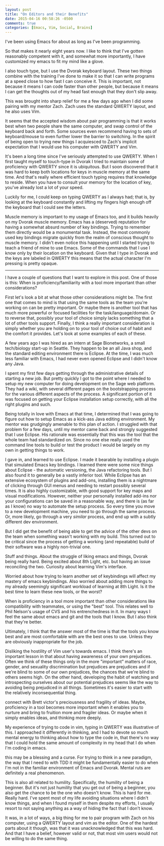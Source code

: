```yaml
---
layout: post
title: "On Editors and their Benefits"
date: 2015-04-16 00:58:26 -0500
comments: true
categories: [Emacs, Vim, Social, Brains]
---
```


I've been using Emacs for about as long as I've been programming.

So that makes it nearly eight years now. I like to think that I've
gotten reasonably competent with it, and somewhat more importantly, I
have customized my emacs to fit my mind like a glove.

I also touch type, but I use the Dvorak keyboard layout. These two
things combine with the training I've done to make it so that I can
write programs at a speed close to how fast I can conceive it. This is
important, not because it means I can code faster than other people,
but because it means I can get the thoughts out of my head fast enough
that they don't slip away.

This was brought into sharp relief for me a few days ago when I did
some pairing with my mentor Zach. Zach uses the standard QWERTY
layout, and he also uses Vim.

<!--more-->

It seems that the accepted wisdom about pair programming is that it
works best when two people share the same computer, and swap control
of the keyboard back and forth. Some sources even recommend having to
sets of keyboard/mouse to even further lower the barrier to
switching. In the spirit of being open to trying new things I
acquiesced to Zach's implicit expectation that I would use his
computer with QWERTY and Vim.

It's been a long time since I've seriously attempted to use
QWERTY. When I first taught myself to touch-type in Dvorak I tried to
maintain some of proficiency with QWERTY since it is ubiquitous. But I
soon discovered that it was hard to keep both locations for keys in
muscle memory at the same time. And that's really where efficient
touch typing requires that knowledge to reside. When you have to
consult your memory for the location of key, you've already lost a lot
of your speed.

Luckily for me, I could keep on typing QWERTY as I always had; that
is, by looking at the keyboard constantly and lifting my fingers high
enough off the keyboard that I could see the letters.

Muscle memory is important to my usage of Emacs too, and it builds
heavily on my Dvorak muscle memory. Emacs has a (deserved) reputation
for having a somewhat absurd number of key bindings. Trying to
remember them directly would be a monumental task. Instead, the most
commonly used key bindings migrate quickly from the realm of conscious
thought to muscle memory. I didn't even notice this happening until I
started trying to teach a friend of mine to use Emacs. Some of the
commands that I use I know only by their location on the
keyboard. Given that I type in Dvorak and the keys are labeled in
QWERTY this means that the actual character I'm pressing is pretty
opaque.

* * *

I have a couple of questions that I want to explore in this post. One
of those is this: When is proficiency/familiarity with a tool more
important than other considerations?

First let's look a bit at what those other considerations might
be. The first one that comes to mind is that using the same tools as
the team you're working on can be pretty important. Or maybe there is
another tool that has much more powerful or focused facilities for the
task/language/domain. Or to reverse that, possibly your tool of choice
simply lacks something that a lot of other tools support. Finally, I
think a really important consideration is simply whether you are
holding on to your tool of choice out of habit and the comfort it
provides. Let's look at some examples of each of these.

A few years ago I was hired as an intern at Sage Bionetworks, a small
tech/biology start-up in Seattle. They happen to be an all Java shop,
and the standard editing environment there is Eclipse. At the time, I
was much less familiar with Emacs, I had never even opened Eclipse and
I didn't know any Java.

I spent my first few days getting through the administrative details
of starting a new job. But pretty quickly I got to the point where I
needed to setup my new computer for doing development on the Sage web
platform. They had a wiki, with several different pages on the
bootstrapping process for the various different aspects of the
process. A significant portion of it was focused on getting your
Eclipse installation setup correctly, with all the right plugins and
such.

Being totally in love with Emacs at that time, I determined that I was
going to figure out how to setup Emacs as a kick-ass Java editing
environment. My mentor was grudgingly amenable to this plan of
action. I struggled with that problem for a few days, until my mentor
came back and strongly suggested that I use Eclipse. His rationale was
essentially that this was the tool that the whole team had
standardized on. Since no one else really used the command line tools
to build or test the product I would be largely on my own in getting
things to work.

I gave in, and learned to use Eclipse. I made it bearable by
installing a plugin that simulated Emacs key bindings. I learned there
were some nice things about Eclipse - the automatic versioning, the
Java refactoring tools. But I also found it to generally be a vastly
inferior tool. While Eclipse has an extensive ecosystem of plugins and
add-ons, installing them is a nightmare of clicking through GUI menus
and needing to restart possibly several times. It is also highly
customizable, with good support for key maps and visual
modifications. However, neither your personally installed add-ins nor
your configurations can be saved in a reasonable way, and there is (as
far as I know) no way to automate the setup process. So every time you
move to a new development machine, you need to go through the same
process. Or, more likely, go through a very *similar* process, and
end up with a subtly different dev environment.

But I did get the benefit of being able to get the advice of the other
devs on the team when something wasn't working with my build. This
turned out to be critical since the process of getting a working (and
repeatable) build of their software was a highly non-trivial one.


Stuff and things. About the struggle of liking emacs and things,
Dvorak being really hard.  Being excited about 8th Light,
etc. but having an issue reconciling the two. Curiosity about
learning Vim's interface.

Worried about how trying to learn another set of keybindings will
affect my mastery of emacs keybindings. Also worried about adding
more things to my already seemingly significant workload of
learning at 8th Light. Is it the best time to learn these new
tools, or the worst?

When is proficiency in a tool more important than other
considerations like compatibility with teammates, or using the
"best" tool.  This relates well to Phil Nelson's usage of CVS and
his entrenchedness in it. In many ways I feel the same about
emacs and git and the tools that I know. But I also think that
they're better.

Ultimately, I think that the answer most of the time is that the
tools you know best and are most comfortable with are the best
ones to use. Unless they are obviously inappropriate for the job.

Disliking the hostility of Vim user's towards emacs. I think
there's an important lesson in that about having awareness of
your own prejudices. Often we think of these things only in the
more "important" matters of race, gender, and sexuality
discrimination but prejudices are prejudices and if we're blind
to some of our own prejudices, the chances that we're blind to
others seems high. On the other hand, developing the habit of
watching and introspecting ourselves about our potential
prejudices seems like the way to avoiding being prejudiced in all
things. Sometimes it's easier to start with the relatively
inconsequential thing.

connect with Brett victor's preciousness and fragility of ideas.
Maybe, proficiency in a tool becomes more important when it
enables you to nurture and bring to fruition more and fragiler
ideas.  Or maybe when it simply enables ideas, and thinking more
deeply.

My experience of trying to code in vim, typing in QWERTY was
illustrative of this. I approached it differently in thinking,
and I had to devote so much mental energy to thinking about how
to type the code in, that there's no way that I could hold the
same amount of complexity in my head that I do when I'm coding in
emacs.

this may be a blessing and a curse. For trying to think in a new
paradigm, the way that I need to with TDD it might be
fundamentally easier to do when I'm not in the familiar
environment of Emacs and Dvorak. Mental ruts are definitely a
real phenomenon.


This is also all related to humility. Specifically, the humility of
being a beginner. But it's not just humility that you get out of being
a beginner, you also get the chance to be the one who doesn't
know. This is hard for me. Really hard. I've spent most of my life
avoiding situations where I didn't know things, and when I found
myself in them despite my efforts, I usually resort to not saying
anything as a way of hiding the fact that I don't know.

It was, in a lot of ways, a big thing for me to pair program with Zach
on his computer, using a QWERTY layout and vim as the editor. One of
the hardest parts about it though, was that it was unacknowledged that
this was hard. And that I have a belief, however valid or not, that
most vim users would not be willing to do the same thing.
